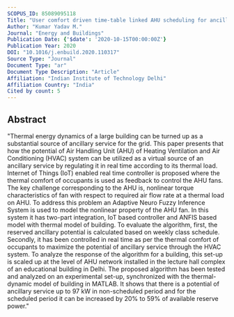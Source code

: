 ```yaml
---
SCOPUS_ID: 85089095118
Title: "User comfort driven time-table linked AHU scheduling for ancillary service maximization of an educational building"
Author: "Kumar Yadav M."
Journal: "Energy and Buildings"
Publication Date: {'$date': '2020-10-15T00:00:00Z'}
Publication Year: 2020
DOI: "10.1016/j.enbuild.2020.110317"
Source Type: "Journal"
Document Type: "ar"
Document Type Description: "Article"
Affiliation: "Indian Institute of Technology Delhi"
Affiliation Country: "India"
Cited by count: 5
---
```


## Abstract
"Thermal energy dynamics of a large building can be turned up as a substantial source of ancillary service for the grid. This paper presents that how the potential of Air Handling Unit (AHU) of Heating Ventilation and Air Conditioning (HVAC) system can be utilized as a virtual source of an ancillary service by regulating it in real time according to its thermal load. Internet of Things (IoT) enabled real time controller is proposed where the thermal comfort of occupants is used as feedback to control the AHU fans. The key challenge corresponding to the AHU is, nonlinear torque characteristics of fan with respect to required air flow rate at a thermal load on AHU. To address this problem an Adaptive Neuro Fuzzy Inference System is used to model the nonlinear property of the AHU fan. In this system it has two-part integration, IoT based controller and ANFIS based model with thermal model of building. To evaluate the algorithm, first, the reserved ancillary potential is calculated based on weekly class schedule. Secondly, it has been controlled in real time as per the thermal comfort of occupants to maximize the potential of ancillary service through the HVAC system. To analyze the response of the algorithm for a building, this set-up is scaled up at the level of AHU network installed in the lecture hall complex of an educational building in Delhi. The proposed algorithm has been tested and analyzed on an experimental set-up, synchronized with the thermal-dynamic model of building in MATLAB. It shows that there is a potential of ancillary service up to 97 kW in non-scheduled period and for the scheduled period it can be increased by 20% to 59% of available reserve power."
